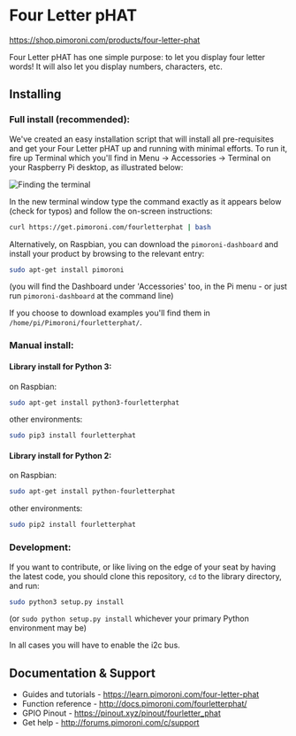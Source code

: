 # Four Letter pHAT
https://shop.pimoroni.com/products/four-letter-phat

Four Letter pHAT has one simple purpose: to let you display four letter words! It will also let you display numbers, characters, etc.

## Installing

### Full install (recommended):

We've created an easy installation script that will install all pre-requisites and get your Four Letter pHAT
up and running with minimal efforts. To run it, fire up Terminal which you'll find in Menu -> Accessories -> Terminal
on your Raspberry Pi desktop, as illustrated below:

![Finding the terminal](http://get.pimoroni.com/resources/github-repo-terminal.png)

In the new terminal window type the command exactly as it appears below (check for typos) and follow the on-screen instructions:

```bash
curl https://get.pimoroni.com/fourletterphat | bash
```

Alternatively, on Raspbian, you can download the `pimoroni-dashboard` and install your product by browsing to the relevant entry:

```bash
sudo apt-get install pimoroni
```
(you will find the Dashboard under 'Accessories' too, in the Pi menu - or just run `pimoroni-dashboard` at the command line)

If you choose to download examples you'll find them in `/home/pi/Pimoroni/fourletterphat/`.

### Manual install:

#### Library install for Python 3:

on Raspbian:

```bash
sudo apt-get install python3-fourletterphat
```

other environments: 

```bash
sudo pip3 install fourletterphat
```

#### Library install for Python 2:

on Raspbian:

```bash
sudo apt-get install python-fourletterphat
```

other environments: 

```bash
sudo pip2 install fourletterphat
```

### Development:

If you want to contribute, or like living on the edge of your seat by having the latest code, you should clone this repository, `cd` to the library directory, and run:

```bash
sudo python3 setup.py install
```
(or `sudo python setup.py install` whichever your primary Python environment may be)

In all cases you will have to enable the i2c bus.

## Documentation & Support

* Guides and tutorials - https://learn.pimoroni.com/four-letter-phat
* Function reference - http://docs.pimoroni.com/fourletterphat/
* GPIO Pinout - https://pinout.xyz/pinout/fourletter_phat
* Get help - http://forums.pimoroni.com/c/support

